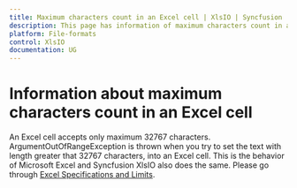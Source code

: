 ```yaml
---
title: Maximum characters count in an Excel cell | XlsIO | Syncfusion
description: This page has information of maximum characters count in an Excel cell in Syncfusion .NET Excel library (XlsIO).
platform: File-formats
control: XlsIO
documentation: UG
---
```


# Information about maximum characters count in an Excel cell

An Excel cell accepts only maximum 32767 characters. ArgumentOutOfRangeException is thrown when you try to set the text with length greater that 32767 characters, into an Excel cell. This is the behavior of Microsoft Excel and Syncfusion XlsIO also does the same. Please go through [Excel Specifications and Limits](https://support.microsoft.com/en-us/office/excel-specifications-and-limits-1672b34d-7043-467e-8e27-269d656771c3).
